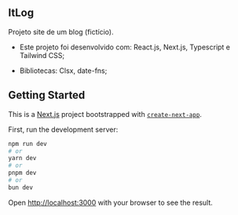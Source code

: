 ## ItLog 

Projeto site de um blog (fictício).

- Este projeto foi desenvolvido com: React.js, Next.js, Typescript e Tailwind CSS;

- Bibliotecas: Clsx, date-fns;







## Getting Started

This is a [Next.js](https://nextjs.org) project bootstrapped with [`create-next-app`](https://nextjs.org/docs/app/api-reference/cli/create-next-app).

First, run the development server:

```bash
npm run dev
# or
yarn dev
# or
pnpm dev
# or
bun dev
```

Open [http://localhost:3000](http://localhost:3000) with your browser to see the result.

